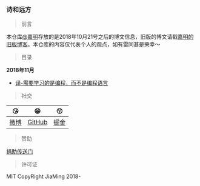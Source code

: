 ### 诗和远方

> 前言

本仓库[@嘉明](http://reng99.cc/about/)存放的是2018年10月21号之后的博文信息，旧版的博文请戳[嘉明的旧版博客](https://github.com/reng99/reng99.github.io)。本仓库的内容仅代表个人的观点，如有雷同甚是荣幸～


> 目录

**2018年11月**

- [译-需要学习的是编程，而不是编程语言](https://github.com/reng99/blogs/issues/1)

> 社交

|:kissing_heart:|:grin:|:kissing_smiling_eyes:|
|:-:|:-:|:-:|
|[微博](https://weibo.com/reng99)|[GitHub](https://github.com/reng99)|[掘金](https://juejin.im/user/5a00493f5188252c224d6475)|

> 赞助

[捐助传送门](./src/other/donate.md)

> 许可证

MIT CopyRight JiaMing 2018-
